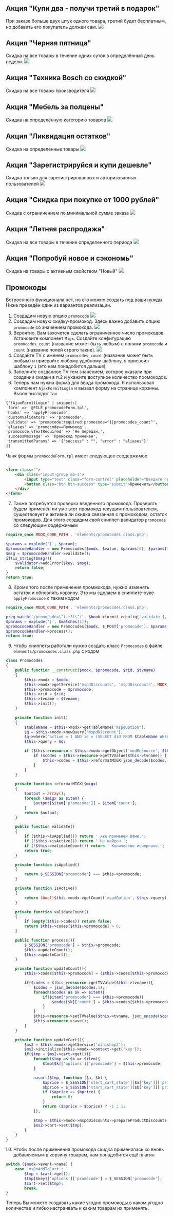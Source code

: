 ## Акция "Купи два - получи третий в подарок"

При заказе больше двух штук одного товара, третий будет бесплатным, но добавить его покупатель должен сам.
[![](https://disk.yandex.ru/i/eQ3NhR1Icz_ECA)](https://disk.yandex.ru/i/eQ3NhR1Icz_ECA)

## Акция "Черная пятница"

Скидка на все товары в течение одних суток в определённый день недели.
[![](https://disk.yandex.ru/i/VBfWp61G1YQrCw)](https://disk.yandex.ru/i/VBfWp61G1YQrCw)

## Акция "Техника Bosch со скидкой"

Скидка на все товары производителя
[![](https://disk.yandex.ru/i/GJvRNONbfQG3xg)](https://disk.yandex.ru/i/GJvRNONbfQG3xg)

## Акция "Мебель за полцены"

Скидка на определённую категорию товаров
[![](https://disk.yandex.ru/i/h2akNiW3LJtgJQ)](https://disk.yandex.ru/i/h2akNiW3LJtgJQ)

## Акция "Ликвидация остатков"

Скидка на определённые товары
[![](https://disk.yandex.ru/i/y1NficSYO7XqAQ)](https://disk.yandex.ru/i/y1NficSYO7XqAQ)

## Акция "Зарегистрируйся и купи дешевле"

Скидка только для зарегистрированных и авторизованных пользователей
[![](https://disk.yandex.ru/i/HKfTBlDnao0hUg)](https://disk.yandex.ru/i/HKfTBlDnao0hUg)

## Акция "Скидка при покупке от 1000 рублей"

Скидка с ограничением по минимальной сумме заказа
[![](https://disk.yandex.ru/i/mXIf6C1c2tZ26Q)](https://disk.yandex.ru/i/mXIf6C1c2tZ26Q)

## Акция "Летняя распродажа"

Скидка на все товары в течение определенного периода
[![](https://disk.yandex.ru/i/aMhcIBj7ilIrNw)](https://disk.yandex.ru/i/aMhcIBj7ilIrNw)

## Акция "Попробуй новое и сэкономь"

Скидка на товары с активным свойством "Новый"
[![](https://disk.yandex.ru/i/KMGIAvVKOaXp3Q)](https://disk.yandex.ru/i/KMGIAvVKOaXp3Q)

## Промокоды

Встроенного функционала нет, но его можно создать под ваши нужды. Ниже приведён один из вариантов реализации.

1. Создадим новую опцию `promocode`
   [![](https://disk.yandex.ru/i/FdEYriMLqScJEQ)](https://disk.yandex.ru/i/FdEYriMLqScJEQ)
2. Создадим новую скидку-промокод. Здесь важно добавить опцию `promocode` со значением промокода.
   [![](https://disk.yandex.ru/i/t1x0NW6kVqgRHw)](https://disk.yandex.ru/i/t1x0NW6kVqgRHw)
3. Вероятно, Вам захочется сделать ограниченное число промокодов. Установите компонент `Migx`. Создайте конфигурацию `promocodes_count` (название может быть любым) с
   полями `promocode` и `count` (название полей строго такие).
   [![](https://disk.yandex.ru/i/9ga33s-3wQ_o6w)](https://disk.yandex.ru/i/9ga33s-3wQ_o6w)
4. Создайте TV с именем `promocodes_count` (название может быть любым) и присвойте любому удобному шаблону, я присвоил шаблону `1` (это нам понадобится дальше).
5. Заполните созданное TV тем значением, которое указали при создании скидки в п.2 и укажите доступное количество промокодов.
6. Теперь нам нужна форма для ввода промокода. Я использовал компонент `AjaxFormitLogin` и вызвал форму на странице корзины. Вызов выглядит так

```html
{'!AjaxFormitLogin' | snippet:[
'form' => '@FILE promocodeForm.tpl',
'hooks' => 'applyPromocode',
'customValidators' => 'promocode',
'validate' => 'promocode:required:promocode=^1|promocodes_count^',
'aliases' => 'promocode==Промокод',
'promocode.vTextRequired' => 'Не передан.',
'successMessage' => 'Промокод применён',
'transmittedParams' => '{"success" : "", "error" : "aliases"}'
]}
```

Чанк формы `promocodeForm.tpl` имеет следующее ссодержимое

```html

<form class="">
    <div class="input-group mb-3">
        <input type="text" class="form-control" placeholder="Введите промокод" name="promocode">
        <button class="btn btn-success" type="submit">Применить</button>
    </div>
</form>
```

7. Также потребуется проверка введённого промокода. Проверять будем применён ли уже этот промокод текущим пользователем, существовует и активна ли скидка связанная с
   промокодом, остаток промокодов. Для этого создадим свой сниппет-валидатор `promocode` со следующим содержимым

```php
require_once MODX_CORE_PATH . 'elements/promocodes.class.php';

$params = explode('|', $param);
$promocodeHandler = new Promocodes($modx, $value, $params[0], $params[1]);
$msg = $promocodeHandler->validate();
if(is_string($msg)){
    $validator->addError($key, $msg);
    return false;
}
return true;
```

8. Кроме того после применения проммокода, нужно изменять остаток и обновлять корзину. Это мы сделаем в сниппите-хуке `applyPromocode` с таким кодом

```php
require_once MODX_CORE_PATH . 'elements/promocodes.class.php';

preg_match('/promocode=\^(.*?)\^/', $hook->formit->config['validate'], $matches);
$params = explode('|', $matches[1]);
$promocodeHandler = new Promocodes($modx, $_POST['promocode'], $params[0], $params[1]);
$promocodeHandler->process();
return true;
```
9. Чтобы сниппеты работали нужно создать класс `Promocodes` в файле `elements/promocodes.class.php` с кодом
```php
class Promocodes
{
    public function __construct($modx, $promocode, $rid, $tvname)
    {
        $this->modx = $modx;
        $this->modx->getService('mspdDiscounts', 'mspdDiscounts', MODX_CORE_PATH . 'components/msproductdiscounts/model/');
        $this->promocode = $promocode;
        $this->rid = $rid;
        $this->tvname = $tvname;
        $this->init();
    }

    private function init()
    {
        $tableName = $this->modx->getTableName('mspdOption');
        $q = $this->modx->newQuery('mspdDiscount');
        $q->where("active = 1 AND id = (SELECT did FROM $tableName WHERE option_value = '$this->promocode')");
        $this->query = $q;

        if ($this->resource = $this->modx->getObject('modResource', $this->rid)) {
            if ($codes = $this->resource->getTVValue($this->tvname)) {
                $this->codes = $this->reformatMIGX(json_decode($codes, 1));
            }
        }
    }

    private function reformatMIGX($migx)
    {
        $output = array();
        foreach ($migx as $item) {
            $output[$item['promocode']] = $item['count'];
        }
        return $output;
    }

    public function validate()
    {
        if ($this->isApplied()) return ' Уже применён Вами.';
        if (!$this->isActive()) return ' Не найден.';
        if (!$this->validateCount()) return ' Количество исчерпано.';
        return true;
    }

    private function isApplied()
    {
        return $_SESSION['promocode'] === $this->promocode;
    }

    private function isActive()
    {
        return (bool)$this->modx->getCount('mspdOption', $this->query);
    }

    private function validateCount()
    {
        if (empty($this->codes)) return false;
        return $this->codes[$this->promocode] > 0;
    }

    public function process(){
        $_SESSION['promocode'] = $this->promocode;
        $this->updateCount();
        $this->updateCart();
    }

    private function updateCount(){
        $this->codes[$this->promocode] = ($this->codes[$this->promocode] - 1 >= 0) ? $this->codes[$this->promocode] - 1 : 0;

        if($codes = $this->resource->getTVValue($this->tvname)){
            $codes = json_decode($codes,1);
            foreach($codes as $k => $item){
                if($item['promocode'] === $this->promocode){
                    $codes[$k]['count'] = $this->codes[$this->promocode];
                }
            }
            $this->resource->setTVValue($this->tvname, json_encode($codes));
            $this->resource->save();
        }
    }

    private function updateCart(){
        $ms2 = $this->modx->getService('minishop2');
        $ms2->initialize($this->modx->context->get('key'));
        if($tmp = $ms2->cart->get()){
            foreach($tmp as $k => $item){
                $tmp[$k]['options']['promocode'] = $this->promocode;
            }

            uasort($tmp, function ($a, $b) {
                $aprice = $_SESSION['start_cart_state'][$a['key']]['price'] ?: $a['price'];
                $bprice = $_SESSION['start_cart_state'][$b['key']]['price'] ?: $b['price'];
                if ($aprice == $bprice) {
                    return 0;
                }
                return ($aprice > $bprice) ? -1 : 1;
            });

            $tmp = $this->modx->mspdDiscounts->prepareProductDiscounts($tmp);
            $ms2->cart->set($tmp);
        }
    }
}
```
10. Чтобы после применения промокода скидка применялась ко вновь добавляемым в корзину товарам, нам понадобится ещё плагин
```php
switch ($modx->event->name) {
    case 'msOnAddToCart':
        $tmp = $cart->get();
        $tmp[$key]['options']['promocode'] = $_SESSION['promocode'];
        $cart->set($tmp);
        break;
}
```

Теперь Вы можете создавать какие угодно промокоды в каком угодно количестве и гибко настраивать к каким товарам их применять.
